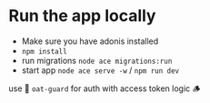 # Run the app locally

* Make sure you have adonis installed
* `npm install`
* run migrations `node ace migrations:run`
* start app `node ace serve -w` / `npm run dev`

use 🌿 `oat-guard` for auth with access token logic 🪵
